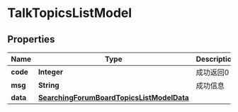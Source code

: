 
# TalkTopicsListModel

## Properties
Name | Type | Description | Notes
------------ | ------------- | ------------- | -------------
**code** | **Integer** | 成功返回0 |  [optional]
**msg** | **String** | 成功信息 |  [optional]
**data** | [**SearchingForumBoardTopicsListModelData**](SearchingForumBoardTopicsListModelData.md) |  |  [optional]




